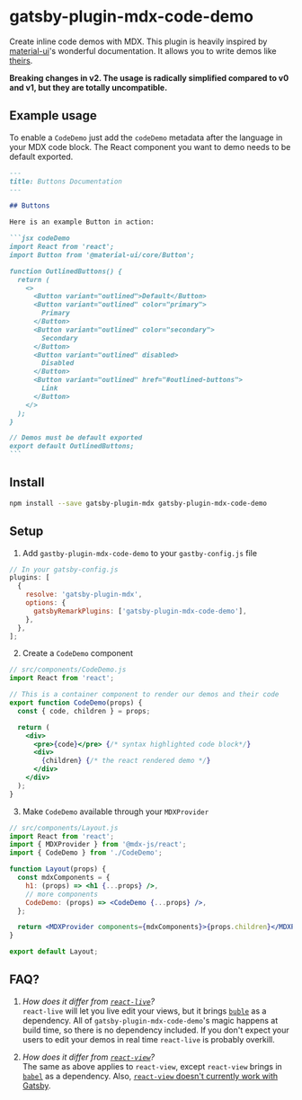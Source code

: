 # gatsby-plugin-mdx-code-demo

Create inline code demos with MDX. This plugin is heavily inspired by [material-ui](https://material-ui.com)'s wonderful documentation. It allows you to write demos like [theirs](https://material-ui.com/demos/buttons/).

**Breaking changes in v2. The usage is radically simplified compared to v0 and v1, but they are totally uncompatible.**

## Example usage

To enable a `CodeDemo` just add the `codeDemo` metadata after the language in your MDX code block. The React component you want to demo needs to be default exported.

````markdown
---
title: Buttons Documentation
---

## Buttons

Here is an example Button in action:

```jsx codeDemo
import React from 'react';
import Button from '@material-ui/core/Button';

function OutlinedButtons() {
  return (
    <>
      <Button variant="outlined">Default</Button>
      <Button variant="outlined" color="primary">
        Primary
      </Button>
      <Button variant="outlined" color="secondary">
        Secondary
      </Button>
      <Button variant="outlined" disabled>
        Disabled
      </Button>
      <Button variant="outlined" href="#outlined-buttons">
        Link
      </Button>
    </>
  );
}

// Demos must be default exported
export default OutlinedButtons;
```
````

## Install

```bash
npm install --save gatsby-plugin-mdx gatsby-plugin-mdx-code-demo
```

## Setup

1. Add `gastby-plugin-mdx-code-demo` to your `gastby-config.js` file

```jsx
// In your gatsby-config.js
plugins: [
  {
    resolve: 'gatsby-plugin-mdx',
    options: {
      gatsbyRemarkPlugins: ['gatsby-plugin-mdx-code-demo'],
    },
  },
];
```

2. Create a `CodeDemo` component

```jsx
// src/components/CodeDemo.js
import React from 'react';

// This is a container component to render our demos and their code
export function CodeDemo(props) {
  const { code, children } = props;

  return (
    <div>
      <pre>{code}</pre> {/* syntax highlighted code block*/}
      <div>
        {children} {/* the react rendered demo */}
      </div>
    </div>
  );
}
```

3. Make `CodeDemo` available through your `MDXProvider`

```jsx
// src/components/Layout.js
import React from 'react';
import { MDXProvider } from '@mdx-js/react';
import { CodeDemo } from './CodeDemo';

function Layout(props) {
  const mdxComponents = {
    h1: (props) => <h1 {...props} />,
    // more components
    CodeDemo: (props) => <CodeDemo {...props} />,
  };

  return <MDXProvider components={mdxComponents}>{props.children}</MDXProvider>;
}

export default Layout;
```

## FAQ?

1. _How does it differ from [`react-live`](https://github.com/FormidableLabs/react-live)?_  
   `react-live` will let you live edit your views, but it brings [`buble`](https://github.com/bublejs/buble) as a dependency. All of `gatsby-plugin-mdx-code-demo`'s magic happens at build time, so there is no dependency included. If you don't expect your users to edit your demos in real time `react-live` is probably overkill.

2. _How does it differ from [`react-view`](https://github.com/uber/react-view)?_  
   The same as above applies to `react-view`, except `react-view` brings in [`babel`](https://github.com/babel/babel) as a dependency. Also, [`react-view` doesn't currently work with Gatsby](https://github.com/uber/react-view/issues/31).
